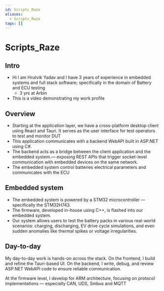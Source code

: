 ```yaml
---
id: Scripts_Raze
aliases:
  - Scripts_Raze
tags: []
---
```


# Scripts_Raze

## Intro
- Hi I am Hrutvik Yadav and I have 3 years of experience in embedded systems and full stack software; specifically in the domain of Battery and ECU testing
    - 3 yrs at Arbin
- This is a video demonstrating my work profile

## Overview

- Starting at the application layer, we have a cross-platform desktop client using React and Tauri. It serves as the user interface for test operators to test and monitor DUT
- This application communicates with a backend WebAPI built in ASP.NET using C#.
- The backend acts as a bridge between the client application and the embedded system.— exposing REST APIs that trigger socket-level communication with embedded devices on the same network.
- The embedded system control batteries electrical parameters and communicates with the ECU

<!-- - The embedded system communicates with batteries/ECU's, in order to manipulate battery's electrical parameters and monitor ECU data -->

## Embedded system

- The embedded system is powered by a STM32 microcontroller — specifically the STM32H743.
- The firmware, developed in-house using C++, is flashed into our embedded system.
- Our system allows users to test the battery packs in various real-world scenarios: charging, discharging, EV drive cycle simulations, and even sudden anomalies like thermal spikes or voltage irregularities.

## Day-to-day
My day-to-day work is hands-on across the stack. On the frontend, I build and refine the Tauri-based UI. On the backend, I write, debug, and review ASP.NET WebAPI code to ensure reliable communication.

At the firmware level, I develop for ARM architecture, focusing on protocol implementations — especially CAN, UDS, Smbus and MQTT 
